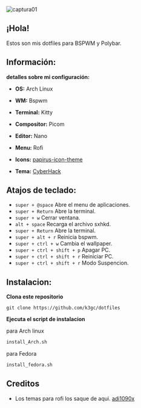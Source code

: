 ![captura01](https://user-images.githubusercontent.com/119272540/224795610-ad0c5c20-c564-4762-9aea-c25d5afceb3d.png)

## ¡Hola!
Estos son mis dotfiles para BSPWM y Polybar.

## Información:
**detalles sobre mi configuración:**

* **OS:**  Arch Linux

* **WM:**  Bspwm

* **Terminal:** Kitty

* **Compositor:** Picom

* **Editor:** Nano

* **Menu:** Rofi

* **Icons:** [ papirus-icon-theme](https://github.com/PapirusDevelopmentTeam/papirus-icon-theme)
* **Tema:** [ CyberHack](https://www.gnome-look.org/p/1620049/)

## Atajos de teclado:

- <code>super + @space</code> Abre el menu de aplicaciones.
- <code>super + Return</code> Abre la terminal.
- <code>super + w</code> Cerrar ventana. 
- <code>alt + space</code> Recarga el archivo sxhkd.
- <code>super + Return</code> Abre la terminal.
- <code>super + alt + r</code> Reinicia bspwm.
- <code>super + ctrl + w</code> Cambia el wallpaper.
- <code>super + ctrl + shift + p</code> Apagar PC.
- <code>super + ctrl + shift + r</code> Reiniciar PC.
- <code>super + ctrl + shift + r</code> Modo Suspencion.

## Instalacion:

<b>Clona este repositorio</b>

```git
git clone https://github.com/k3gc/dotfiles
```

<b>Ejecuta el script de instalacion</b>

para Arch linux
```sh
install_Arch.sh
```
para Fedora

```sh
install_fedora.sh
```

## Creditos

* Los temas para rofi los saque de aqui.
[adi1090x](https://github.com/adi1090x/widgets)
